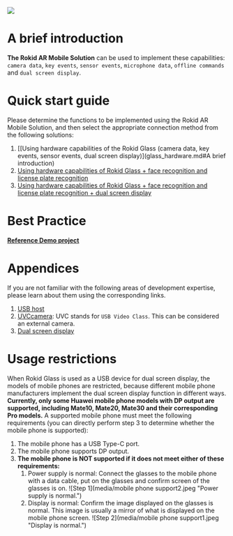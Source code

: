 <!-- toc -->  

![](media/glassConnectMobile.png)
      
# A brief introduction

**The Rokid AR Mobile Solution** can be used to implement these capabilities: `camera data`, `key events`, `sensor events`, `microphone data`, `offline commands` and `dual screen display`.

# Quick start guide

Please determine the functions to be implemented using the Rokid AR Mobile Solution, and then select the appropriate connection method from the following solutions:

1. [[Using hardware capabilities of the Rokid Glass (camera data, key events, sensor events, dual screen display)](glass_hardware.md#A brief introduction)
2. [Using hardware capabilities of Rokid Glass + face recognition and license plate recognition](ai.md)
3. [Using hardware capabilities of Rokid Glass + face recognition and license plate recognition + dual screen display](glass_ai_presentation.md)

# Best Practice

**[Reference Demo project](https://static.rokidcdn.com/sdk/sdk_glassmobile_demo-177ebe7.zip)**

# Appendices

If you are not familiar with the following areas of development expertise, please learn about them using the corresponding links.

1. [USB host](https://developer.android.com/guide/topics/connectivity/usb/host?hl=zh-cn)
2. [UVCcamera](https://github.com/jiangdongguo/AndroidUSBCamera): UVC stands for `USB Video Class`. This can be considered an external camera.
3. [Dual screen display](https://developer.android.com/reference/android/app/Presentation)

# Usage restrictions

When Rokid Glass is used as a USB device for dual screen display, the models of mobile phones are restricted, because different mobile phone manufacturers implement the dual screen display function in different ways. **Currently, only some Huawei mobile phone models with DP output are supported, including Mate10, Mate20, Mate30 and their corresponding Pro models.** 
A supported mobile phone must meet the following requirements (you can directly perform step 3 to determine whether the mobile phone is supported):

1. The mobile phone has a USB Type-C port.
2. The mobile phone supports DP output.
3. **The mobile phone is NOT supported if it does not meet either of these requirements:**
   1. Power supply is normal: Connect the glasses to the mobile phone with a data cable, put on the glasses and confirm screen of the glasses is on. ![Step 1](media/mobile phone support2.jpeg "Power supply is normal.")
   2. Display is normal: Confirm the image displayed on the glasses is normal. This image is usually a mirror of what is displayed on the mobile phone screen. ![Step 2](media/mobile phone support1.jpeg "Display is normal.")


